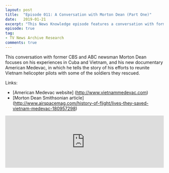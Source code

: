 ```yaml
---
layout: post
title:  "Episode 011: A Conversation with Morton Dean (Part One)"
date:   2019-01-21
excerpt: "This News Knowledge episode features a conversation with former CBS and ABC newsman Morton Dean about his experiences as a correspondent in Cuba and Vietnam, and his new documentary American Medevac, which tells the story of his efforts to reunite Vietnam helicopter pilots with some of the soldiers they rescued."
episode: true
tag:
- TV News Archive Research
comments: true
---
```

This conversation with former CBS and ABC newsman Morton Dean focuses on his experiences in Cuba and Vietnam, and his new documentary American Medevac, in which he tells the story of his efforts to reunite Vietnam helicopter pilots with some of the soldiers they rescued.

Links:
* [American Medevac website] (http://www.vietnammedevac.com)
* [Morton Dean Smithsonian article] (http://www.airspacemag.com/history-of-flight/lives-they-saved-vietnam-medevac-180957298)

<iframe width="100%" height="166" scrolling="no" frameborder="no" allow="autoplay" src="https://w.soundcloud.com/player/?url=https%3A//api.soundcloud.com/tracks/560598600%3Fsecret_token%3Ds-fbTHy&color=%23ff5500&auto_play=false&hide_related=false&show_comments=true&show_user=true&show_reposts=false&show_teaser=true"></iframe>
